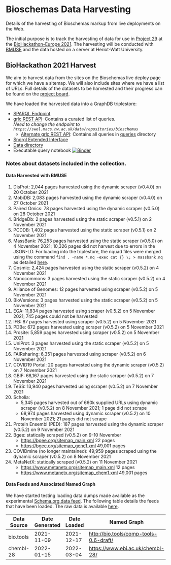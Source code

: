 # Bioschemas Data Harvesting

Details of the harvesting of Bioschemas markup from live deployments on the Web.

The initial purpose is to track the harvesting of data for use in [Project 29](https://github.com/elixir-europe/biohackathon-projects-2021/tree/main/projects/29) at the [BioHackathon-Europe 2021](https://biohackathon-europe.org/). The harvesting will be conducted with [BMUSE](https://github.com/HW-SWeL/BMUSE) and the data hosted on a server at Heriot-Watt University.

## BioHackathon 2021 Harvest

We aim to harvest data from the sites on the Bioschemas live deploy page for which we have a sitemap. We will also include sites where we have a list of URLs. Full details of the datasets to be harvested and their progress can be found on the [project board](https://github.com/BioSchemas/bioschemas-data-harvesting/projects/1).

We have loaded the harvested data into a GraphDB triplestore:
- [SPARQL Endpoint](https://swel.macs.hw.ac.uk/data/repositories/bioschemas)
- [grlc REST API](http://grlc.io/api-url?specUrl=https://raw.githubusercontent.com/BioSchemas/bioschemas-data-harvesting/main/bioschemas-query-api.yml#/): Contains a curated list of queries.  
  _Need to change the endpoint to `https://swel.macs.hw.ac.uk/data/repositories/bioschemas`_
    - [Alternate grlc REST API](https://grlc.io/api-git/BioSchemas/bioschemas-data-harvesting/subdir/queries/): Contains all queries in [queries](/queries) directory
- [Snorql Extended Interface](https://swel.macs.hw.ac.uk/bioschemas/)
- [Data directory](https://swel.macs.hw.ac.uk/bioschemas-data/)
- Executable query notebook [![Binder](https://mybinder.org/badge_logo.svg)](https://mybinder.org/v2/gh/BioSchemas/bioschemas-data-harvesting/HEAD?labpath=AnalysisQueries.ipynb)

### Notes about datasets included in the collection.

#### Data Harvested with BMUSE
1. DisProt: 2,044 pages harvested using the dynamic scraper (v0.4.0) on 20 October 2021
1. MobiDB: 2,083 pages harvested using the dynamic scraper (v0.4.0) on 27 October 2021
1. Paired Omics: 78 pages harvested using the dynamic scraper (v0.5.0) on 28 October 2021
1. BridgeDb: 2 pages harvested using the static scraper (v0.5.1) on 2 November 2021
1. PCDDB: 1,402 pages harvested using the static scraper (v0.5.1) on 2 November 2021
1. MassBank: 76,253 pages harvested using the static scraper (v0.5.0) on 4 November 2021; 10,326 pages did not harvest due to errors in the JSON-LD. For loading into the triplestore, the nquad files were merged using the command `find . -name *.nq -exec cat {} \; > massbank.nq` as detailed [here](https://stackoverflow.com/questions/18695105/how-to-concatenate-huge-number-of-files).
1. Cosmic: 2,424 pages harvested using the static scraper (v0.5.2) on 4 November 2021
1. Nanocommons: 3 pages harvested using the static scraper (v0.5.2) on 4 November 2021
1. Alliance of Genomes: 12 pages harvested using scraper (v0.5.2) on 5 November 2021
1. BioVersions: 3 pages harvested using the static scraper (v0.5.2) on 5 November 2021
1. EGA: 11,834 pages harvested using scraper (v0.5.2) on 5 November 2021; 745 pages could not be harvested
1. IFB: 87 pages harvested using scraper (v0.5.2) on 5 November 2021
1. PDBe: 672 pages harvested using scraper (v0.5.2) on 5 November 2021
1. Prosite: 5,859 pages harvested using scraper (v0.5.2) on 5 November 2021
1. UniProt: 3 pages harvested using the static scraper (v0.5.2) on 5 November 2021
1. FAIRsharing: 6,351 pages harvested using scraper (v0.5.2) on 6 November 2021
1. COVID19 Portal: 20 pages harvested using the dynamic scraper (v0.5.2) on 7 November 2021
1. GBIF: 68,167 pages harvested using the static scraper (v0.5.2) on 7 November 2021
1. TeSS: 13,940 pages harvested using scraper (v0.5.2) on 7 November 2021
1. Scholia:
    - 5,345 pages harvested out of 660k supplied URLs using dynamic scraper (v0.5.2) on 8 November 2021; 1 page did not scrape
    - 68,974 pages harvested using dynamic scraper (v0.5.2) on 10 November 2021; 21 pages did not scrape
3. Protein Ensembl (PED): 187 pages harvested using the dynamic scraper (v0.5.2) on 9 November 2021
4. Bgee: statically scraped (v0.5.2) on 9-10 November
    - https://bgee.org/sitemap_main.xml 22 pages
    - https://bgee.org/sitemap_gene1.xml 49,001 pages
5. COVIDmine (no longer maintained): 49,959 pages scraped using the dynamic scraper (v0.5.2) on 8 November 2021
6. MetaNetX: statically scraped (v0.5.2) on 11 November 2021
    - https://www.metanetx.org/sitemap_main.xml 12 pages
    - https://www.metanetx.org/sitemap_chem1.xml 49,001 pages

#### Data Feeds and Associated Named Graph
We have started testing loading data dumps made available as the experimental [Schema.org data feed](https://schema.org/docs/feeds.html). The following table details the feeds that have been loaded. The raw data is available [here](https://swel.macs.hw.ac.uk/bioschemas-data/DataFeeds/).

| Data Source   | Date Generated | Date Loaded | Named Graph |
| ------------- |----------------|-------------|-------------|
| bio.tools     | 2021-11-09     | 2021-12-17  | http://bio.tools/comp-tools-0.6-draft/ |
| chembl-28     | 2022-01-15     | 2022-03-04  | https://www.ebi.ac.uk/chembl-28/ |
